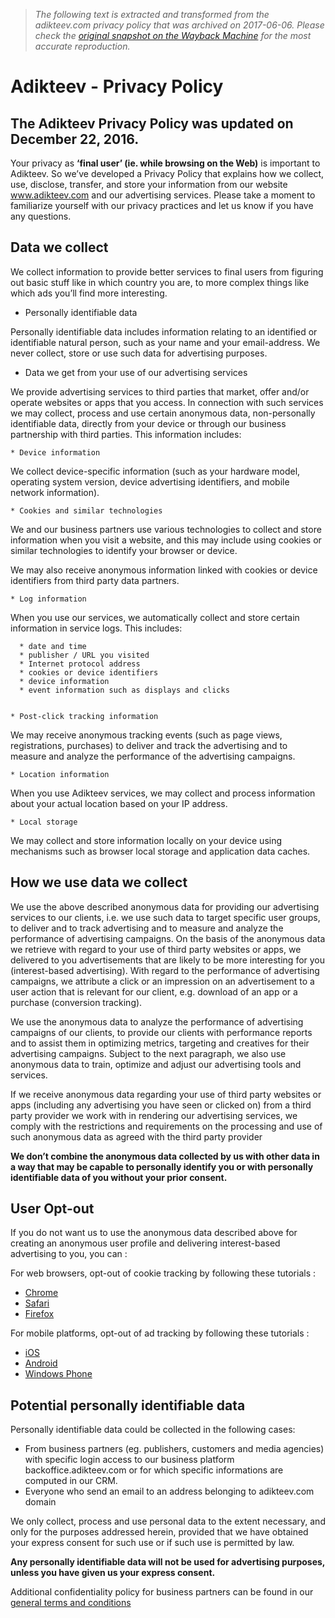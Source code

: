 > *The following text is extracted and transformed from the adikteev.com privacy policy that was archived on 2017-06-06. Please check the [original snapshot on the Wayback Machine](https://web.archive.org/web/20170606045357id_/http%3A//www.adikteev.com/privacy.html) for the most accurate reproduction.*

# Adikteev - Privacy Policy

## The Adikteev Privacy Policy was updated on December 22, 2016.

Your privacy as **‘final user’ (ie. while browsing on the Web)** is important to Adikteev. So we’ve developed a Privacy Policy that explains how we collect, use, disclose, transfer, and store your information from our website www.adikteev.com and our advertising services. Please take a moment to familiarize yourself with our privacy practices and let us know if you have any questions. 

## Data we collect

We collect information to provide better services to final users from figuring out basic stuff like in which country you are, to more complex things like which ads you’ll find more interesting.

  * Personally identifiable data 

Personally identifiable data includes information relating to an identified or identifiable natural person, such as your name and your email-address. We never collect, store or use such data for advertising purposes.

  * Data we get from your use of our advertising services 

We provide advertising services to third parties that market, offer and/or operate websites or apps that you access. In connection with such services we may collect, process and use certain anonymous data, non-personally identifiable data, directly from your device or through our business partnership with third parties. This information includes:

    * Device information 

We collect device-specific information (such as your hardware model, operating system version, device advertising identifiers, and mobile network information).

    * Cookies and similar technologies 

We and our business partners use various technologies to collect and store information when you visit a website, and this may include using cookies or similar technologies to identify your browser or device.

We may also receive anonymous information linked with cookies or device identifiers from third party data partners.

    * Log information 

When you use our services, we automatically collect and store certain information in service logs. This includes:

      * date and time
      * publisher / URL you visited
      * Internet protocol address
      * cookies or device identifiers
      * device information
      * event information such as displays and clicks
  

    * Post-click tracking information 

We may receive anonymous tracking events (such as page views, registrations, purchases) to deliver and track the advertising and to measure and analyze the performance of the advertising campaigns.

    * Location information 

When you use Adikteev services, we may collect and process information about your actual location based on your IP address.

    * Local storage 

We may collect and store information locally on your device using mechanisms such as browser local storage and application data caches.




## How we use data we collect

We use the above described anonymous data for providing our advertising services to our clients, i.e. we use such data to target specific user groups, to deliver and to track advertising and to measure and analyze the performance of advertising campaigns. On the basis of the anonymous data we retrieve with regard to your use of third party websites or apps, we delivered to you advertisements that are likely to be more interesting for you (interest-based advertising). With regard to the performance of advertising campaigns, we attribute a click or an impression on an advertisement to a user action that is relevant for our client, e.g. download of an app or a purchase (conversion tracking).

We use the anonymous data to analyze the performance of advertising campaigns of our clients, to provide our clients with performance reports and to assist them in optimizing metrics, targeting and creatives for their advertising campaigns. Subject to the next paragraph, we also use anonymous data to train, optimize and adjust our advertising tools and services.

If we receive anonymous data regarding your use of third party websites or apps (including any advertising you have seen or clicked on) from a third party provider we work with in rendering our advertising services, we comply with the restrictions and requirements on the processing and use of such anonymous data as agreed with the third party provider

 **We don’t combine the anonymous data collected by us with other data in a way that may be capable to personally identify you or with personally identifiable data of you without your prior consent.**

## User Opt-out

If you do not want us to use the anonymous data described above for creating an anonymous user profile and delivering interest-based advertising to you, you can :

For web browsers, opt-out of cookie tracking by following these tutorials :

  * [Chrome](https://support.google.com/chrome/answer/95647)
  * [Safari](https://support.apple.com/kb/ph21411)
  * [Firefox](https://support.mozilla.org/en-US/kb/enable-and-disable-cookies-website-preferences)



For mobile platforms, opt-out of ad tracking by following these tutorials :

  * [iOS](https://support.apple.com/en-us/HT205223)
  * [Android](https://support.google.com/ads/answer/2662922)
  * [Windows Phone](https://choice.microsoft.com/en-US/opt-out)



## Potential personally identifiable data

Personally identifiable data could be collected in the following cases:

  * From business partners (eg. publishers, customers and media agencies) with specific login access to our business platform backoffice.adikteev.com or for which specific informations are computed in our CRM.
  * Everyone who send an email to an address belonging to adikteev.com domain



We only collect, process and use personal data to the extent necessary, and only for the purposes addressed herein, provided that we have obtained your express consent for such use or if such use is permitted by law.

 **Any personally identifiable data will not be used for advertising purposes, unless you have given us your express consent.**

Additional confidentiality policy for business partners can be found in our [general terms and conditions](https://s3-eu-west-1.amazonaws.com/adikteev-images/doc/Adikteev_Moment_CGV_28042015.pdf)
